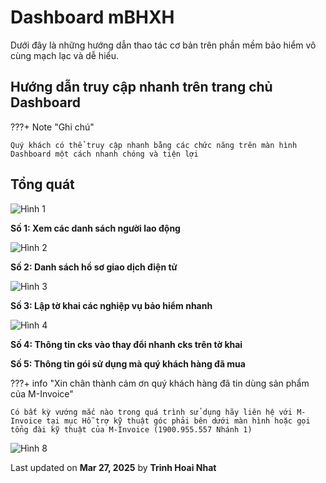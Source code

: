 # **Dashboard mBHXH**

Dưới đây là những hướng dẫn thao tác cơ bản trên phần mềm bảo hiểm vô cùng mạch lạc và dễ hiểu.

## **Hướng dẫn truy cập nhanh trên trang chủ Dashboard**

???+ Note "Ghi chú"

    Quý khách có thể truy cập nhanh bằng các chức năng trên màn hình Dashboard một cách nhanh chóng và tiện lợi

## **Tổng quát**

![Hình 1](../../assets/images/mBHXH/dashboard_1.png)

**Số 1: Xem các danh sách người lao động**

![Hình 2](../../assets/images/mBHXH/dashboard_2.png)

**Số 2: Danh sách hồ sơ giao dịch điện tử**

![Hình 3](../../assets/images/mBHXH/dashboard_3.png)

**Số 3: Lập tờ khai các nghiệp vụ bảo hiểm nhanh**

![Hình 4](../../assets/images/mBHXH/dashboard_4.png)

**Số 4: Thông tin cks vào thay đổi nhanh cks trên tờ khai**

**Số 5: Thông tin gói sử dụng mà quý khách hàng đã mua**

???+ info "Xin chân thành cảm ơn quý khách hàng đã tin dùng sản phẩm của M-Invoice"

    Có bất kỳ vướng mắc nào trong quá trình sử dụng hãy liên hệ với M-Invoice tại mục Hỗ trợ kỹ thuật góc phải bên dưới màn hình hoặc gọi tổng đài kỹ thuật của M-Invoice (1900.955.557 Nhánh 1)

![Hình 8](../../assets/images/invoice2/hotro.png)




<div class="last-updated">Last updated on <strong>Mar 27, 2025</strong> by <strong>Trinh Hoai Nhat</strong></div>
